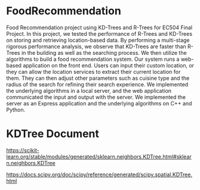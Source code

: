 # FoodRecommendation

Food Recommendation project using KD-Trees and R-Trees for EC504 Final Project.
In this project, we tested the performance of R-Trees and KD-Trees on storing and retrieving location-based data. By performing a multi-stage rigorous performance analysis, we observe that KD-Trees are faster than R-Trees in the building as well as the searching process. We then utilize the algorithms to build a food recommendation system. Our system runs a web-based application on the front end. Users can input their custom location, or they can allow the location services to extract their current location for them. They can then adjust other parameters such as cuisine type and the radius of the search for refining their search experience. We implemented the underlying algorithms in a local server, and the web application communicated the input and output with the server. We implemented the server as an Express application and the underlying algorithms on C++ and Python. 


# KDTree Document

https://scikit-learn.org/stable/modules/generated/sklearn.neighbors.KDTree.html#sklearn.neighbors.KDTree

https://docs.scipy.org/doc/scipy/reference/generated/scipy.spatial.KDTree.html
